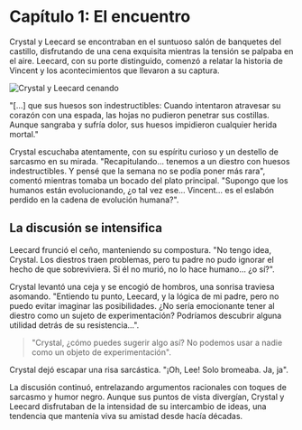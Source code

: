# Capítulo 1: El encuentro

Crystal y Leecard se encontraban en el suntuoso salón de banquetes del castillo, disfrutando de una cena exquisita mientras la tensión se palpaba en el aire. Leecard, con su porte distinguido, comenzó a relatar la historia de Vincent y los acontecimientos que llevaron a su captura.

![Crystal y Leecard cenando](media/imagen1.jpeg)

"[...] que sus huesos son indestructibles: Cuando intentaron atravesar su corazón con una espada, las hojas no pudieron penetrar sus costillas. Aunque sangraba y sufría dolor, sus huesos impidieron cualquier herida mortal."

Crystal escuchaba atentamente, con su espíritu curioso y un destello de sarcasmo en su mirada. "Recapitulando... tenemos a un diestro con huesos indestructibles. Y pensé que la semana no se podía poner más rara", comentó mientras tomaba un bocado del plato principal. "Supongo que los humanos están evolucionando, ¿o tal vez ese... Vincent... es el eslabón perdido en la cadena de evolución humana?".

## La discusión se intensifica

Leecard frunció el ceño, manteniendo su compostura. "No tengo idea, Crystal. Los diestros traen problemas, pero tu padre no pudo ignorar el hecho de que sobreviviera. Si él no murió, no lo hace humano... ¿o sí?".

Crystal levantó una ceja y se encogió de hombros, una sonrisa traviesa asomando. "Entiendo tu punto, Leecard, y la lógica de mi padre, pero no puedo evitar imaginar las posibilidades. ¿No sería emocionante tener al diestro como un sujeto de experimentación? Podríamos descubrir alguna utilidad detrás de su resistencia...".

> "Crystal, ¿cómo puedes sugerir algo así? No podemos usar a nadie como un objeto de experimentación".

Crystal dejó escapar una risa sarcástica. "¡Oh, Lee! Solo bromeaba. Ja, ja".

La discusión continuó, entrelazando argumentos racionales con toques de sarcasmo y humor negro. Aunque sus puntos de vista divergían, Crystal y Leecard disfrutaban de la intensidad de su intercambio de ideas, una tendencia que mantenía viva su amistad desde hacía décadas.